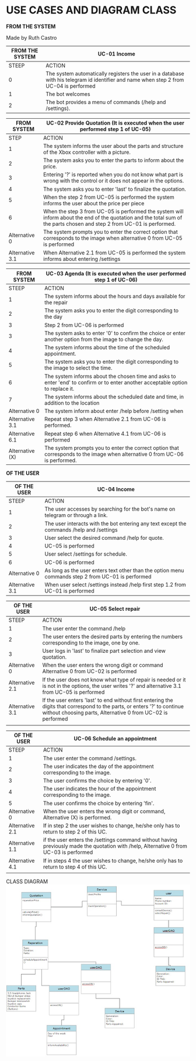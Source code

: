 





# **USE CASES AND DIAGRAM CLASS** 

**FROM THE SYSTEM**

Made by Ruth Castro

| FROM THE SYSTEM | UC-01 Income                                                 |
| --------------- | ------------------------------------------------------------ |
| STEEP           | ACTION                                                       |
| 0               | The system automatically registers the user in a database with his telegram id identifier and name when step 2 from UC-04 is performed |
| 1               | The bot welcomes                                             |
| 2               | The bot provides a menu of commands (/help and /settings).   |



| FROM SYSTEM     | UC-02 Provide Quotation (It is executed when the user performed step 1 of UC-05) |
| --------------- | ------------------------------------------------------------ |
| STEP            | ACTION                                                       |
| 1               | The system informs the user about the parts and structure of the Xbox controller with a picture. |
| 2               | The system asks you to enter the parts to inform about the price. |
| 3               | Entering '?' is reported when you do not know what part is wrong with the control or it does not appear in the options. |
| 4               | The system asks you to enter 'last' to finalize the quotation. |
| 5               | When the step 2 from UC-05 is performed the system informs the user about the price per piece |
| 6               | When the step 3 from UC-05 is performed the system will inform about the end of the quotation and the total sum of the parts chosen and step 2 from UC-01 is performed. |
| Alternative 0   | The system prompts you to enter the correct option that corresponds to the image when alternative 0 from UC-05 is performed |
| Alternative 3.1 | When Alternative 2.1 from UC-05 is performed the system informs about entering /settings |

| FROM SYSTEM     | UC-03 Agenda (It is executed when the user performed step 1 of UC-06) |
| --------------- | ------------------------------------------------------------ |
| STEEP           | ACTION                                                       |
| 1               | The system informs about the hours and days available for the repair |
| 2               | The system asks you to enter the digit corresponding to the day |
| 3               | Step 2 from UC-06 is performed                               |
| 3               | The system asks to enter '0' to confirm the choice or enter another option from the image to change the day. |
| 4               | The system informs about the time of the scheduled appointment. |
| 5               | The system asks you to enter the digit corresponding to the image to select the time. |
| 6               | The system informs about the chosen time and asks to enter 'end' to confirm or to enter another acceptable option to replace it. |
| 7               | The system informs about the scheduled date and time, in addition to the location |
| Alternative 0   | The system inform about enter /help before /setting when     |
| Alternative 3.1 | Repeat step 3 when Alternative 2.1 from UC-06 is performed.  |
| Alternative 6.1 | Repeat step 6 when Alternative 4.1 from UC-06 is performed   |
| Alternative (X) | The system prompts you to enter the correct option that corresponds to the image when alternative 0 from UC-06 is performed. |

 



**OF THE USER**

| OF THE USER     | UC-04 Income                                                 |
| --------------- | ------------------------------------------------------------ |
| STEEP           | ACTION                                                       |
| 1               | The user accesses by searching for the bot's name on telegram or through a link. |
| 2               | The user interacts with the bot entering any text except the commands /help and /settings |
| 3               | User select the desired command /help for quote.             |
| 4               | UC-05 is performed                                           |
| 5               | User select /settings for schedule.                          |
| 6               | UC-06 is performed                                           |
| Alternative 0   | As long as the user enters text other than the option menu commands step 2 from UC-01 is performed |
| Alternative 3.1 | When user select /settings instead /help first step 1.2 from UC-01 is performed |

| OF THE USER     | UC-05  Select repair                                         |
| --------------- | ------------------------------------------------------------ |
| STEEP           | ACTION                                                       |
| 1               | The user enter the command /help                             |
| 2               | The user enters the desired parts by entering the numbers corresponding to the image, one by one. |
| 3               | User logs in 'last' to finalize part selection and view quotation. |
| Alternative 0   | When the user enters the wrong digit or command Alternative 0 from UC-02 is performed |
| Alternative 2.1 | If the user does not know what type of repair is needed or it is not in the options, the user writes '?' and alternative 3.1 from UC-05 is performed |
| Alternative 3.1 | If the user enters 'last' to end without first entering the digits that correspond to the parts, or enters '?' to continue without choosing parts, Alternative 0 from UC-02 is performed |
|                 |                                                              |

| OF THE USER        | UC-06  Schedule an appointment                               |
| ------------------ | ------------------------------------------------------------ |
| STEEP              | ACTION                                                       |
| 1                  | The user  enter the command /settings.                       |
| 2                  | The user indicates the day of the appointment corresponding to the image. |
| 3                  | The user confirms the choice by entering '0'.                |
| 4                  | The user indicates the hour of the appointment corresponding to the image. |
| 5                  | The user confirms the choice by entering 'fin'.              |
| Alternative 0      | When the user enters the wrong digit or command, Alternative (X) is performed. |
| Alternative 2.1    | If in step 2  the user wishes to change, he/she only has to return to step 2 of this UC. |
| Alternative    1.1 | if the user enters the /settings command without having previously made the quotation with /help, Alternative 0 from UC-03 is performed |
| Alternative 4.1    | If in steps 4 the user wishes to change, he/she only has to return to step 4 of this UC. |
|                    |                                                              |

 CLASS DIAGRAM
 ![CLASS DIAGRAM](./diagram_class.jpeg)

